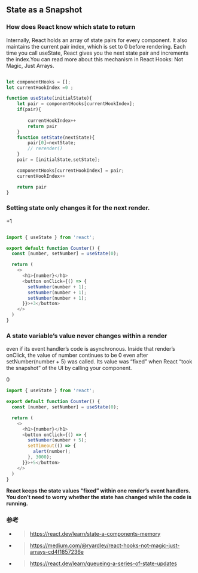 ## State as a Snapshot


### How does React know which state to return 

Internally, React holds an array of state pairs for every component. It also maintains the current pair index, which is set to 0 before rendering. Each time you call useState, React gives you the next state pair and increments the index.You can read more about this mechanism in React Hooks: Not Magic, Just Arrays.


``` javascript

let componentHooks = [];
let currentHookIndex =0 ;

function useState(initialState){
    let pair = componentHooks[currentHookIndex];
    if(pair){
        
        currentHookIndex++
        return pair
    }
    function setState(nextState){
        pair[0]=nextState;
        // rerender()
    }
    pair = [initialState,setState];

    componentHooks[currentHookIndex] = pair;
    currentHookIndex++

    return pair
}


```

### Setting state only changes it for the next render. 


+1

``` javascript

import { useState } from 'react';

export default function Counter() {
  const [number, setNumber] = useState(0);

  return (
    <>
      <h1>{number}</h1>
      <button onClick={() => {
        setNumber(number + 1);
        setNumber(number + 1);
        setNumber(number + 1);
      }}>+3</button>
    </>
  )
}


```

### A state variable’s value never changes within a render

even if its event handler’s code is asynchronous. Inside that render’s onClick, the value of number continues to be 0 even after setNumber(number + 5) was called. Its value was “fixed” when React “took the snapshot” of the UI by calling your component.


0
``` javascript 
import { useState } from 'react';

export default function Counter() {
  const [number, setNumber] = useState(0);

  return (
    <>
      <h1>{number}</h1>
      <button onClick={() => {
        setNumber(number + 5);
        setTimeout(() => {
          alert(number);
        }, 3000);
      }}>+5</button>
    </>
  )
}
```

**React keeps the state values “fixed” within one render’s event handlers. You don’t need to worry whether the state has changed while the code is running.**
























### 参考
* > https://react.dev/learn/state-a-components-memory
* > https://medium.com/@ryardley/react-hooks-not-magic-just-arrays-cd4f1857236e
* > https://react.dev/learn/queueing-a-series-of-state-updates